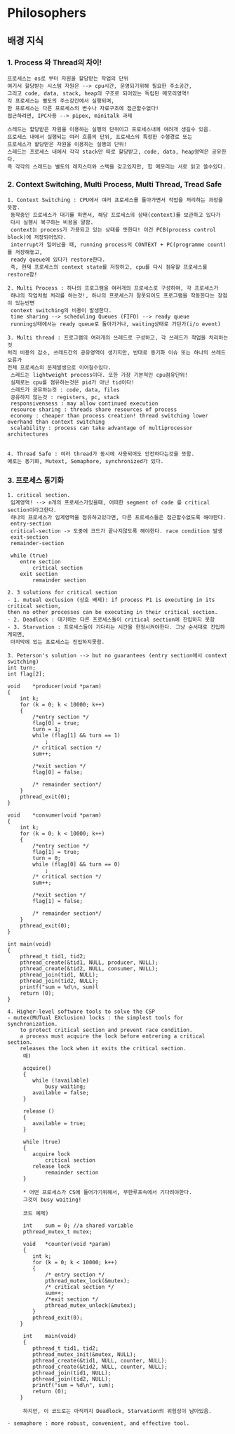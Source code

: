 # Philosophers

## 배경 지식

### 1. Process 와 Thread의 차이! 
	프로세스는 os로 부터 자원을 할당받는 작업의 단위
	여기서 할당받는 시스템 자원은 --> cpu시간, 운영되기위해 필요한 주소공간, 
	그리고 code, data, stack, heap의 구조로 되어있는 독립된 메모리영역!
	각 프로세스는 별도의 주소강간에서 실행되며, 
	한 프로세스는 다른 프로세스의 변수나 자료구조에 접근할수없다!
	접근하려면, IPC사용 --> pipex, minitalk 과제

	스레드는 할당받은 자원을 이용하는 실행의 단위이고 프로세스내에 여려개 생길수 있음.
	프로세스 내에서 실행되는 여러 흐름의 단위, 프로세스의 특정한 수행경로 또는 
	프로세스가 할당받은 자원을 이용하는 실행의 단위!
	스레드는 프로세스 내에서 각각 stack만 따로 할당받고, code, data, heap영역은 공유한다.
	즉 각각의 스레드는 별도의 레지스터와 스택을 갖고있지만, 힙 메모리는 서로 읽고 쓸수있다.

### 2. Context Switching, Multi Process, Multi Thread, Tread Safe
	1. Context Switching : CPU에서 여러 프로세스를 돌아가면서 작업을 처리하는 과정을 뜻함.
	 동작중인 프로세스가 대기를 하면서, 해당 프로세스의 상태(context)를 보관하고 있다가 
	 다시 실행시 복구하는 비용을 말함.
	 context는 process가 가용되고 있는 상태를 뜻한다! 이건 PCB(process control block)에 저장되어있다.
	 interrupt가 일어났을 때, running process의 CONTEXT + PC(programme count)를 저장해놓고, 
	 ready queue에 있다가 restore한다.
	 즉, 현재 프로세스의 context state를 저장하고, cpu를 다시 점유할 프로세스를  restore함! 

	2. Multi Process : 하나의 프로그램을 여러개의 프로세스로 구성하여, 각 프로세스가 
	 하나의 작업처럼 처리를 하는것!, 하나의 프로세스가 잘못되어도 프로그램을 작동한다는 장점이 있는반면
	 context switching의 비용이 발생한다.
	 time sharing --> scheduling Queues (FIFO) --> ready queue
	 running상태에서는 ready queue로 돌아가거나, waiting상태로 가던가(i/o event)
	
	3. Multi thread : 프로그램의 여러개의 쓰레드로 구성하고, 각 쓰레드가 작업을 처리하는것
	처리 비용의 감소, 쓰레드간의 공유영역이 생기지만, 반대로 동기화 이슈 또는 하나의 쓰레드오류가 
	전체 프로세스의 문제발생으로 이어질수있다.
	 스레드는 lightweight process이다. 또한 가장 기본적인 cpu점유단위!
	 실제로는 cpu를 점유하는것은 pid가 아닌 tid이다!
	 스레드가 공유하는것 : code, data, files
	 공유하지 않는것 : registers, pc, stack
	 responsivensess : may allow continued execution
	 resource sharing : threads share resources of process
	 economy : cheaper than process creation! thread switching lower overhand than context switching
	 scalability : process can take advantage of multiprocessor architectures
	 
	
	4. Thread Safe : 여러 thread가 동시에 사용되어도 안전하다는것을 뜻함.
	예로는 동기화, Mutext, Semaphore, synchronized가 있다.

### 3.  프로세스 동기화
	1. critical section.
	 임계영역! --> n개의 프로세스가있을때, 어떠한 segment of code 를 critical section이라고한다.
	 하나의 프로세스가 임계영역을 점유하고있다면, 다른 프로세스들은 접근할수없도록 해야한다.
	 entry-section
	 critical-section -> 도중에 코드가 끝나지않도록 해야한다. race condition 발생
	 exit-section
	 remainder-section
	 
	 while (true)
	 	entre section
			critical section
		exit section
			remainder section
	
	2. 3 solutions for critical section
	- 1. mutual exclusion (상호 배제): if process P1 is executing in its critical section,
	then no other processes can be executing in their critical section.
	- 2. Deadlock : 대기하는 다른 프로세스들이 critical section에 진입하지 못함
	- 3. Starvation : 프로세스들이 기다리는 시간을 한정시켜야한다. 그냥 순서대로 진입하게되면,
	 마지막에 있는 프로세스는 진입하지못함.
	 
	3. Peterson's solution --> but no guarantees (entry section에서 context switching)
	int	turn;
	int	flag[2];
	
	void	*producer(void *param)
	{
		int	k;
		for (k = 0; k < 10000; k++)
		{
			/*entry section */
			flag[0] = true;
			turn = 1;
			while (flag[1] && turn == 1)
				;
			/* critical section */
			sum++;
			
			/*exit section */
			flag[0] = false;
			
			/* remainder section*/
		}
		pthread_exit(0);
	}
	
	void	*consumer(void *param)
	{
		int	k;
		for (k = 0; k < 10000; k++)
		{
			/*entry section */
			flag[1] = true;
			turn = 0;
			while (flag[0] && turn == 0)
				;
			/* critical section */
			sum++;
			
			/*exit section */
			flag[1] = false;
			
			/* remainder section*/
		}
		pthread_exit(0);
	}
	
	int	main(void)
	{
		pthread_t tid1, tid2;
		pthread_create(&tid1, NULL, producer, NULL);
		pthread_create(&tid2, NULL, consumer, NULL);
		pthread_join(tid1, NULL);
		pthread_join(tid2, NULL);
		printf("sum = %d\n, sum)l
		return (0);
	}
	
	4. Higher-level software tools to solve the CSP
	- mutex(MUTual EXclusion) locks : the simplest tools for synchronization.
		to protect critical section and prevent race condition.
		a process must acquire the lock before entrering a critical section.
		releases the lock when it exits the critical section.
		 예)
		 
		 acquire()
		 {
		 	while (!available)
				busy waiting;
			available = false;
		 }
		 
		 release ()
		 {
		 	available = true;
		 }
		 
		 while (true)
		 {
		 	acquire lock
				critical section
			release lock
				remainder section
		 }
		 
		 * 어떤 프로세스가 CS에 들어가기위해서, 무한루프속에서 기다려야한다.
		 그것이 busy waiting! 
		 
		 코드 예제)
		 
		 int	sum = 0; //a shared variable
		 pthread_mutex_t mutex;
		 
		 void	*counter(void *param)
		 {
		 	int	k;
			for (k = 0; k < 10000; k++)
			{
				/* entry section */
				pthread_mutex_lock(&mutex);
		 		/* critical section */
				sum++;
				/*exit section */
				pthread_mutex_unlock(&mutex);
			}
			pthread_exit(0);
		}
		
		 int	main(void)
		 {
		 	pthread_t tid1, tid2;
			pthread_mutex_init(&mutex, NULL);
			pthread_create(&tid1, NULL, counter, NULL);
			pthread_create(&tid2, NULL, counter, NULL);
			pthread_join(tid1, NULL);
			pthread_join(tid2, NULL);
			printf("sum = %d\n", sum);
			return (0);
		}
		 
		 하지만, 이 코드로는 아직까지 Deadlock, Starvation의 위험성이 남아있음.
		 
	- semaphore : more robust, convenient, and effective tool.
